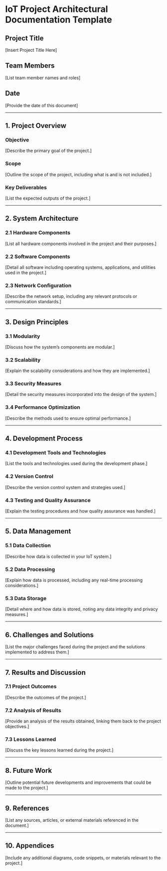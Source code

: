 # IoT Project Architectural Documentation Template

## Project Title
[Insert Project Title Here]

## Team Members
[List team member names and roles]

## Date
[Provide the date of this document]

---
## 1. Project Overview

### Objective
[Describe the primary goal of the project.]

### Scope
[Outline the scope of the project, including what is and is not included.]

### Key Deliverables
[List the expected outputs of the project.]

---
## 2. System Architecture

### 2.1 Hardware Components
[List all hardware components involved in the project and their purposes.]

### 2.2 Software Components
[Detail all software including operating systems, applications, and utilities used in the project.]

### 2.3 Network Configuration
[Describe the network setup, including any relevant protocols or communication standards.]

---
## 3. Design Principles

### 3.1 Modularity
[Discuss how the system’s components are modular.]

### 3.2 Scalability
[Explain the scalability considerations and how they are implemented.]

### 3.3 Security Measures
[Detail the security measures incorporated into the design of the system.]

### 3.4 Performance Optimization
[Describe the methods used to ensure optimal performance.]

---
## 4. Development Process

### 4.1 Development Tools and Technologies
[List the tools and technologies used during the development phase.]

### 4.2 Version Control
[Describe the version control system and strategies used.]

### 4.3 Testing and Quality Assurance
[Explain the testing procedures and how quality assurance was handled.]

---
## 5. Data Management

### 5.1 Data Collection
[Describe how data is collected in your IoT system.]

### 5.2 Data Processing
[Explain how data is processed, including any real-time processing considerations.]

### 5.3 Data Storage
[Detail where and how data is stored, noting any data integrity and privacy measures.]

---
## 6. Challenges and Solutions
[List the major challenges faced during the project and the solutions implemented to address them.]

---
## 7. Results and Discussion

### 7.1 Project Outcomes
[Describe the outcomes of the project.]

### 7.2 Analysis of Results
[Provide an analysis of the results obtained, linking them back to the project objectives.]

### 7.3 Lessons Learned
[Discuss the key lessons learned during the project.]

---
## 8. Future Work
[Outline potential future developments and improvements that could be made to the project.]

---
## 9. References
[List any sources, articles, or external materials referenced in the document.]

---
## 10. Appendices
[Include any additional diagrams, code snippets, or materials relevant to the project.]

